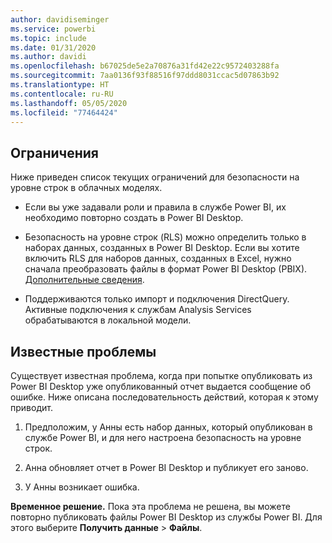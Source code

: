 ```yaml
---
author: davidiseminger
ms.service: powerbi
ms.topic: include
ms.date: 01/31/2020
ms.author: davidi
ms.openlocfilehash: b67025de5e2a70876a31fd42e22c9572403288fa
ms.sourcegitcommit: 7aa0136f93f88516f97ddd8031ccac5d07863b92
ms.translationtype: HT
ms.contentlocale: ru-RU
ms.lasthandoff: 05/05/2020
ms.locfileid: "77464424"
---
```

## <a name="limitations"></a>Ограничения

Ниже приведен список текущих ограничений для безопасности на уровне строк в облачных моделях.

* Если вы уже задавали роли и правила в службе Power BI, их необходимо повторно создать в Power BI Desktop.

* Безопасность на уровне строк (RLS) можно определить только в наборах данных, созданных в Power BI Desktop. Если вы хотите включить RLS для наборов данных, созданных в Excel, нужно сначала преобразовать файлы в формат Power BI Desktop (PBIX). [Дополнительные сведения](../desktop-import-excel-workbooks.md).

* Поддерживаются только импорт и подключения DirectQuery. Активные подключения к службам Analysis Services обрабатываются в локальной модели.

## <a name="known-issues"></a>Известные проблемы

Существует известная проблема, когда при попытке опубликовать из Power BI Desktop уже опубликованный отчет выдается сообщение об ошибке. Ниже описана последовательность действий, которая к этому приводит.

1. Предположим, у Анны есть набор данных, который опубликован в службе Power BI, и для него настроена безопасность на уровне строк.

1. Анна обновляет отчет в Power BI Desktop и публикует его заново.

1. У Анны возникает ошибка.

**Временное решение.** Пока эта проблема не решена, вы можете повторно публиковать файлы Power BI Desktop из службы Power BI. Для этого выберите **Получить данные** > **Файлы**.
